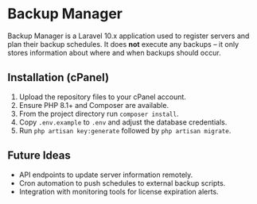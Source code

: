 # Backup Manager

Backup Manager is a Laravel 10.x application used to register servers and plan their backup schedules. It does **not** execute any backups – it only stores information about where and when backups should occur.

## Installation (cPanel)

1. Upload the repository files to your cPanel account.
2. Ensure PHP 8.1+ and Composer are available.
3. From the project directory run `composer install`.
4. Copy `.env.example` to `.env` and adjust the database credentials.
5. Run `php artisan key:generate` followed by `php artisan migrate`.

## Future Ideas

- API endpoints to update server information remotely.
- Cron automation to push schedules to external backup scripts.
- Integration with monitoring tools for license expiration alerts.
